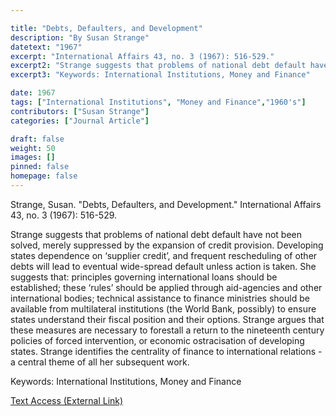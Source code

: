 ```yaml
---

title: "Debts, Defaulters, and Development"
description: "By Susan Strange"
datetext: "1967"
excerpt: "International Affairs 43, no. 3 (1967): 516-529."
excerpt2: "Strange suggests that problems of national debt default have not been solved, merely suppressed by the expansion of credit provision. Developing states dependence on ‘supplier credit’, and frequent rescheduling of other debts will lead to eventual wide-spread default unless action is taken. She suggests that: principles governing international loans should be established; these ‘rules’ should be applied through aid-agencies and other international bodies; technical assistance to finance ministries should be available from multilateral institutions (the World Bank, possibly) to ensure states understand their fiscal position and their options. Strange argues that these measures are necessary to forestall a return to the nineteenth century policies of forced intervention, or economic ostracisation of developing states. Strange identifies the centrality of finance to international relations - a central theme of all her subsequent work."
excerpt3: "Keywords: International Institutions, Money and Finance"

date: 1967
tags: ["International Institutions", "Money and Finance","1960's"]
contributors: ["Susan Strange"]
categories: ["Journal Article"]

draft: false
weight: 50
images: []
pinned: false
homepage: false
---
```


Strange, Susan. "Debts, Defaulters, and Development." International Affairs 43, no. 3 (1967): 516-529.

Strange suggests that problems of national debt default have not been solved, merely suppressed by the expansion of credit provision. Developing states dependence on ‘supplier credit’, and frequent rescheduling of other debts will lead to eventual wide-spread default unless action is taken. She suggests that: principles governing international loans should be established; these ‘rules’ should be applied through aid-agencies and other international bodies; technical assistance to finance ministries should be available from multilateral institutions (the World Bank, possibly) to ensure states understand their fiscal position and their options. Strange argues that these measures are necessary to forestall a return to the nineteenth century policies of forced intervention, or economic ostracisation of developing states. Strange identifies the centrality of finance to international relations - a central theme of all her subsequent work.

Keywords: International Institutions, Money and Finance

[Text Access (External Link)](https://doi.org/10.2307/2613731)
